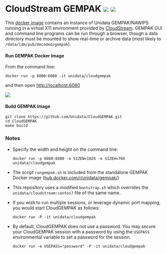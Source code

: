 
# CloudStream GEMPAK <IMG SRC="https://travis-ci.org/mjames-upc/CloudGEMPAK.svg?branch=master"/> <IMG SRC="https://img.shields.io/docker/pulls/unidata/cloudgempak.svg"/>

This [docker image](https://hub.docker.com/r/unidata/cloudgempak/) contains an instance of Unidata GEMPAK/NAWIPS running in a virtual X11 environment provided by [CloudStream](https://github.com/Unidata/cloudstream). GEMPAK GUI and command line programs can be run through a browser, though a data directory must be mounted to show real-time or archive data (most likely to `/data/ldm/pub/decoded/gempak`).

#### Run GEMPAK Docker Image

From the command line:

    docker run -p 6080:6080 -it unidata/cloudgempak

and then open [http://localhost:6080](http://localhost:6080)

![](https://www.unidata.ucar.edu/software/gempak/images/CloudGEMPAK.png)

#### Build GEMPAK Image

    git clone https://github.com/Unidata/CloudGEMPAK.git
    cd CloudGEMPAK
    make build

### Notes

* Specify the width and height on the command line:

      docker run -p 6080:6080 -e SIZEW=1024 -e SIZEH=768 unidata/cloudgempak

* The script `rungempak.sh` is included from the standalone GEMPAK Docker image ([hub.docker.com/r/unidata/gempak/](https://hub.docker.com/r/unidata/gempak/))
* This repository uses a modified `bootstrap.sh` which overrides the `unidata/cloudstream:centos7` file of the same name.
* If you wish to run multiple sessions, or leverage dynamic port mapping, you would start CloudGEMPAK as follows:

      docker run -P -it unidata/cloudgempak

* By default, CloudGEMPAK does not use a password. You may secure your CloudGEMPAK session with a password by using the `USEPASS` environmental variable to set a password for the session.  

      docker run -e USEPASS="password" -P -it unidata/cloudgempak

